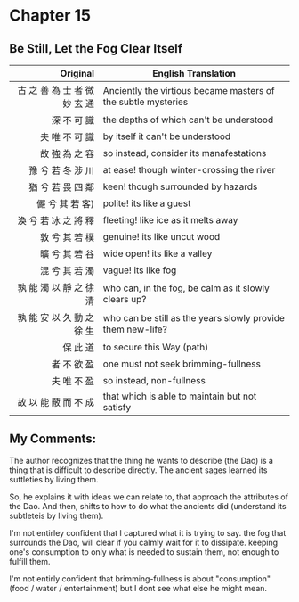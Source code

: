 # Chapter 15
## Be Still, Let the Fog Clear Itself

| Original | English Translation |
| -: | -- |
| 古 之 善 為 士 者 微 妙 玄 通 | Anciently the virtious became masters of the subtle mysteries |
| 深 不 可 識 | the depths of which can't be understood |
| 夫 唯 不 可 識 | by itself it can't be understood |
| 故 強 為 之 容 | so instead, consider its manafestations |
| 豫 兮 若 冬 涉 川 | at ease! though winter-crossing the river |
| 猶 兮 若 畏 四 鄰 | keen! though surrounded by hazards |
| 儼 兮 其 若 客) | polite! its like a guest |
| 渙 兮 若 冰 之 將 釋 | fleeting! like ice as it melts away |
| 敦 兮 其 若 樸 | genuine! its like uncut wood |
| 曠 兮 其 若 谷 | wide open! its like a valley |
| 混 兮 其 若 濁 | vague! its like fog |
| 孰 能 濁 以 靜 之 徐 清 | who can, in the fog, be calm as it slowly clears up? |
| 孰 能 安 以 久 動 之 徐 生 | who can be still as the years slowly provide them new-life? |
| 保 此 道 | to secure this Way (path) |
| 者 不 欲 盈 | one must not seek brimming-fullness |
| 夫 唯 不 盈 | so instead, non-fullness |
| 故 以 能 蔽 而 不 成 | that which is able to maintain but not satisfy |


## My Comments:
The author recognizes that the thing he wants to describe (the Dao) is a thing that is difficult to describe directly.
The ancient sages learned its suttleties by living them.

So, he explains it with ideas we can relate to, that approach the attributes of the Dao.
And then, shifts to how to do what the ancients did (understand its subtleteis by living them).

I'm not entirley confident that I captured what it is trying to say.
the fog that surrounds the Dao, will clear if you calmly wait for it to dissipate.
keeping one's consumption to only what is needed to sustain them, not enough to fulfill them.

I'm not entirly confident that brimming-fullness is about "consumption" (food / water / entertainment) but I dont see what else he might mean.
